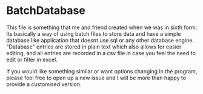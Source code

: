 # BatchDatabase
This file is something that me and friend created when we was in sixth form. Its basically a way of using batch files to store data and have a simple database like application that doesnt use sql or any other database engine. "Database" entries are stored in plain text which also allows for easier editing, and all entries are recorded in a csv file in case you feel the need to edit or filter in excel.

If you would like something similar or want options changing in the program, please feel free to open up a new issue and I will be more than happy to provide a customised version.
